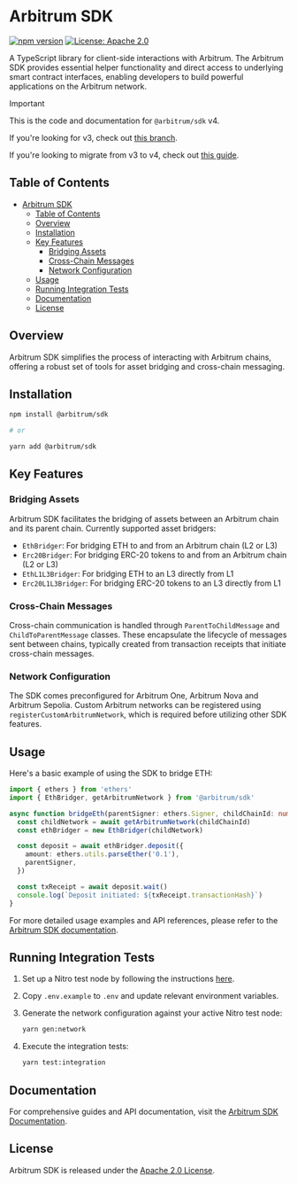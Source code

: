 # Arbitrum SDK

[![npm version](https://badge.fury.io/js/%40arbitrum%2Fsdk.svg)](https://www.npmjs.com/package/@arbitrum/sdk)
[![License: Apache 2.0](https://img.shields.io/badge/License-Apache%202.0-blue.svg)](https://opensource.org/licenses/Apache-2.0)

A TypeScript library for client-side interactions with Arbitrum. The Arbitrum SDK provides essential helper functionality and direct access to underlying smart contract interfaces, enabling developers to build powerful applications on the Arbitrum network.

> [!IMPORTANT]
>
> This is the code and documentation for `@arbitrum/sdk` v4.
>
> If you're looking for v3, check out [this branch](https://github.com/OffchainLabs/arbitrum-sdk/tree/v3).
>
> If you're looking to migrate from v3 to v4, check out [this guide](./docs/2-migrate.mdx).

## Table of Contents

- [Arbitrum SDK](#arbitrum-sdk)
  - [Table of Contents](#table-of-contents)
  - [Overview](#overview)
  - [Installation](#installation)
  - [Key Features](#key-features)
    - [Bridging Assets](#bridging-assets)
    - [Cross-Chain Messages](#cross-chain-messages)
    - [Network Configuration](#network-configuration)
  - [Usage](#usage)
  - [Running Integration Tests](#running-integration-tests)
  - [Documentation](#documentation)
  - [License](#license)

## Overview

Arbitrum SDK simplifies the process of interacting with Arbitrum chains, offering a robust set of tools for asset bridging and cross-chain messaging.

## Installation

```bash
npm install @arbitrum/sdk

# or

yarn add @arbitrum/sdk
```

## Key Features

### Bridging Assets

Arbitrum SDK facilitates the bridging of assets between an Arbitrum chain and its parent chain. Currently supported asset bridgers:

- `EthBridger`: For bridging ETH to and from an Arbitrum chain (L2 or L3)
- `Erc20Bridger`: For bridging ERC-20 tokens to and from an Arbitrum chain (L2 or L3)
- `EthL1L3Bridger`: For bridging ETH to an L3 directly from L1
- `Erc20L1L3Bridger`: For bridging ERC-20 tokens to an L3 directly from L1

### Cross-Chain Messages

Cross-chain communication is handled through `ParentToChildMessage` and `ChildToParentMessage` classes. These encapsulate the lifecycle of messages sent between chains, typically created from transaction receipts that initiate cross-chain messages.

### Network Configuration

The SDK comes preconfigured for Arbitrum One, Arbitrum Nova and Arbitrum Sepolia. Custom Arbitrum networks can be registered using `registerCustomArbitrumNetwork`, which is required before utilizing other SDK features.

## Usage

Here's a basic example of using the SDK to bridge ETH:

```ts
import { ethers } from 'ethers'
import { EthBridger, getArbitrumNetwork } from '@arbitrum/sdk'

async function bridgeEth(parentSigner: ethers.Signer, childChainId: number) {
  const childNetwork = await getArbitrumNetwork(childChainId)
  const ethBridger = new EthBridger(childNetwork)

  const deposit = await ethBridger.deposit({
    amount: ethers.utils.parseEther('0.1'),
    parentSigner,
  })

  const txReceipt = await deposit.wait()
  console.log(`Deposit initiated: ${txReceipt.transactionHash}`)
}
```

For more detailed usage examples and API references, please refer to the [Arbitrum SDK documentation](https://docs.arbitrum.io/welcome/get-started).

## Running Integration Tests

1. Set up a Nitro test node by following the instructions [here](https://docs.arbitrum.io/build-decentralized-apps/public-chains#nitro).
2. Copy `.env.example` to `.env` and update relevant environment variables.
3. Generate the network configuration against your active Nitro test node:

   ```sh
   yarn gen:network
   ```

4. Execute the integration tests:

   ```sh
   yarn test:integration
   ```

## Documentation

For comprehensive guides and API documentation, visit the [Arbitrum SDK Documentation](https://docs.arbitrum.io/welcome/get-started).

## License

Arbitrum SDK is released under the [Apache 2.0 License](LICENSE).
